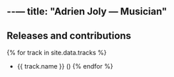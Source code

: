 --—
title: "Adrien Joly — Musician"
---

## Releases and contributions

<!-- listed from _data/tracks.yaml -->

{% for track in site.data.tracks %}
- {{ track.name }} ()
{% endfor %}
